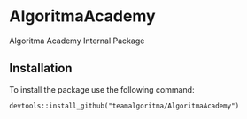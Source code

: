 # AlgoritmaAcademy
Algoritma Academy Internal Package



## Installation

To install the package use the following command:

```
devtools::install_github("teamalgoritma/AlgoritmaAcademy")
```
